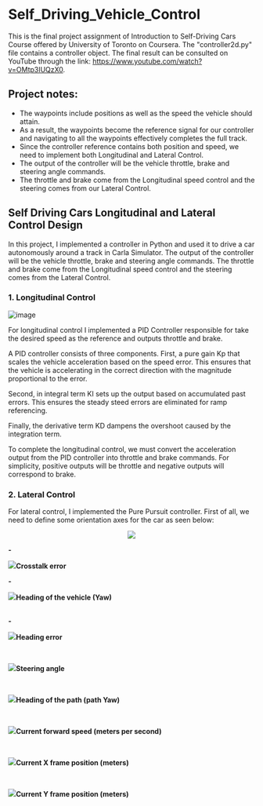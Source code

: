 # Self_Driving_Vehicle_Control

This is the final project assignment of Introduction to Self-Driving Cars Course offered by University of Toronto on Coursera. The "controller2d.py" file contains a controller object. The final result can be consulted on YouTube through the link: https://www.youtube.com/watch?v=OMtp3IUQzX0.

## Project notes:

* The waypoints include positions as well as the speed the vehicle should attain.
* As a result, the waypoints become the reference signal for our controller and navigating to all the waypoints effectively completes the full track.
* Since the controller reference contains both position and speed, we need to implement both Longitudinal and Lateral Control.
* The output of the controller will be the vehicle throttle, brake and steering angle commands.
* The throttle and brake come from the Longitudinal speed control and the steering comes from our Lateral Control.

## Self Driving Cars Longitudinal and Lateral Control Design
In this project, I implemented a controller in Python and used it to drive a car autonomously around a track in Carla Simulator. The output of the controller will be the vehicle throttle, brake and steering angle commands. The throttle and brake come from the Longitudinal speed control and the steering comes from the Lateral Control.

### 1. Longitudinal Control
![image](https://github.com/mattsousaa/Self_Driving_Vehicle_Control/blob/master/images/pid_longitudinal.png)

For longitudinal control I implemented a PID Controller responsible for take the desired speed as the reference and outputs throttle and brake.

A PID controller consists of three components. First, a pure gain Kp that scales the vehicle acceleration based on the speed error. This ensures that the vehicle is accelerating in the correct direction with the magnitude proportional to the error.

Second, in integral term KI sets up the output based on accumulated past errors. This ensures the steady steed errors are eliminated for ramp referencing.

Finally, the derivative term KD dampens the overshoot caused by the integration term.

To complete the longitudinal control, we must convert the acceleration output from the PID controller into throttle and brake commands. For simplicity, positive outputs will be throttle and negative outputs will correspond to brake.

### 2. Lateral Control

For lateral control, I implemented the Pure Pursuit controller. First of all, we need to define some orientation axes for the car as seen below:

<p align="center">
<img src="https://github.com/mattsousaa/Self_Driving_Vehicle_Control/blob/master/images/car_axles.png"/>
</p>

**- <p><img src="https://render.githubusercontent.com/render/math?math=e=">Crosstalk error</p>** 
**- <p><img src="https://render.githubusercontent.com/render/math?math=\theta_c=">Heading of the vehicle (Yaw)</p>**  
**- <p><img src="https://render.githubusercontent.com/render/math?math=\psi=">Heading error</p>**  
**<p><img src="https://render.githubusercontent.com/render/math?math=\delta=">Steering angle</p>**   
**<p><img src="https://render.githubusercontent.com/render/math?math=\psi %2B\theta_c=">Heading of the path (path Yaw)</p>**  
**<p><img src="https://render.githubusercontent.com/render/math?math=v=">Current forward speed (meters per second)</p>**   
**<p><img src="https://render.githubusercontent.com/render/math?math=x_c=">Current X frame position (meters)</p>**   
**<p><img src="https://render.githubusercontent.com/render/math?math=y_c=">Current Y frame position (meters)</p>**  






